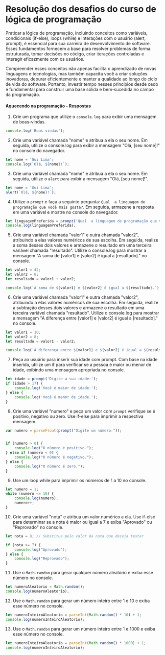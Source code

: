 # Resolução dos desafios do curso de lógica de programação

Praticar a lógica de programação, incluindo conceitos como variáveis, condicionais (if-else), loops (while) e interações com o usuário (alert, prompt), é essencial para sua carreira de desenvolvimento de software. Esses fundamentos fornecem a base para resolver problemas de forma estruturada, tomar decisões no código, criar iterações controladas e interagir eficazmente com os usuários. 

Compreender esses conceitos não apenas facilita o aprendizado de novas linguagens e tecnologias, mas também capacita você a criar soluções inovadoras, depurar eficientemente e manter a qualidade ao longo do ciclo de vida do software. Portanto, investir tempo nesses princípios desde cedo é fundamental para construir uma base sólida e bem-sucedida no campo da programação.

#### Aquecendo na programação - Respostas

1) Crie um programa que utilize o `console.log` para exibir uma mensagem de boas-vindas.

```js
console.log('Boas vindas');
```

2) Crie uma variável chamada "nome" e atribua a ela o seu nome. Em seguida, utilize o console.log para exibir a mensagem "Olá, [seu nome]!" no console do navegador.

```js
let nome = 'Gui Lima';
console.log(`Olá, ${nome}!`);
```

3) Crie uma variável chamada "nome" e atribua a ela o seu nome. Em seguida, utilize o `alert` para exibir a mensagem "Olá, [seu nome]!".

```js
let nome = 'Gui Lima';
alert(`Olá, ${nome}!`);
```

4) Utilize o `prompt` e faça a seguinte pergunta: `Qual  a linguagem de programação que você mais gosta?`. Em seguida, armazene a resposta em uma variável e mostre no console do navegador.

```js
let linguagemPreferida = prompt('Qual  a linguagem de programação que você mais gosta?');
console.log(linguagemPreferida);
```

5) Crie uma variável chamada "valor1" e outra chamada "valor2", atribuindo a elas valores numéricos de sua escolha. Em seguida, realize a soma desses dois valores e armazene o resultado em uma terceira variável chamada "resultado". Utilize o console.log para mostrar a mensagem "A soma de [valor1] e [valor2] é igual a [resultado]." no console.

```js
let valor1 = 42;
let valor2 = 8;
let resultado = valor1 + valor2;

console.log(`A soma de ${valor1} e ${valor2} é igual a ${resultado}.`)
```

6) Crie uma variável chamada "valor1" e outra chamada "valor2", atribuindo a elas valores numéricos de sua escolha. Em seguida, realize a subtração desses dois valores e armazene o resultado em uma terceira variável chamada "resultado". Utilize o console.log para mostrar a mensagem "A diferença entre [valor1] e [valor2] é igual a [resultado]." no console.

```js
let valor1 = 10;
let valor2 = 8;
let resultado = valor1 - valor2;

console.log(`A diferença entre ${valor1} e ${valor2} é igual a ${resultado}.`);
```

7)  Peça ao usuário para inserir sua idade com prompt. Com base na idade inserida, utilize um if para verificar se a pessoa é maior ou menor de idade, exibindo uma mensagem apropriada no console.

```js 
let idade = prompt('Digite a sua idade:');
if (idade > 17) {
    console.log('Você é maior de idade.');
} else {
    console.log('Você é menor de idade.');
}
```

8) Crie uma variável "numero" e peça um valor com `prompt` verifique se é positivo, negativo ou zero. Use if-else para imprimir a respectiva mensagem.

```js
var numero = parseFloat(prompt("Digite um número:"));


if (numero > 0) {
    console.log("O número é positivo.");
} else if (numero < 0) {
    console.log("O número é negativo.");
} else {
    console.log("O número é zero.");
}
```

9) Use um loop while para imprimir os números de 1 a 10 no console.

```js
let numero = 1;
while (numero <= 10) {
    console.log(numero);
    numero++;
}
```

10) Crie uma variável "nota" e atribua um valor numérico a ela. Use if-else para determinar se a nota é maior ou igual a 7 e exiba "Aprovado" ou "Reprovado" no console.

```js
let nota = 8; // Substitua pelo valor da nota que deseja testar

if (nota >= 7) {
    console.log("Aprovado");
} else {
    console.log("Reprovado");
}
```

11) Use o `Math.ramdon` para gerar qualquer número aleatório e exiba esse número no console.

```js 
let numeroAleatorio = Math.random();
console.log(numeroAleatorio);
```

12) Use o `Math.ramdon` para gerar um número inteiro entre 1 e 10 e exiba esse número no console.

```js
let numeroInteiroAleatorio = parseInt(Math.random() * 10) + 1;
console.log(numeroInteiroAleatorio);
```


13) Use o `Math.ramdon` para gerar um número inteiro entre 1 e 1000 e exiba esse número no console.

```js
let numeroInteiroAleatorio = parseInt(Math.random() * 1000) + 1;
console.log(numeroInteiroAleatorio);
```
